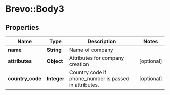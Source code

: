 # Brevo::Body3

## Properties
Name | Type | Description | Notes
------------ | ------------- | ------------- | -------------
**name** | **String** | Name of company | 
**attributes** | **Object** | Attributes for company creation | [optional] 
**country_code** | **Integer** | Country code if phone_number is passed in attributes. | [optional] 


